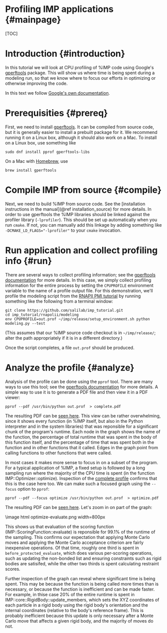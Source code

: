 Profiling IMP applications {#mainpage}
==========================

[TOC]

# Introduction {#introduction}

In this tutorial we will look at CPU profiling of %IMP code using
Google's [gperftools](https://github.com/gperftools/gperftools) package.
This will show us where time is being spent during a modeling run, so that
we know where to focus our efforts in optimizing or otherwise improving the
code.

In this text we follow
[Google's own documentation](https://htmlpreview.github.io/?https://github.com/gperftools/gperftools/blob/master/docs/cpuprofile.html).

# Prerequisities {#prereq}

First, we need to install
[gperftools](https://github.com/gperftools/gperftools). It can be compiled
from source code, but it is generally easier to install a prebuilt package
for it. We recommend running it on a Linux box, although it should also work
on a Mac. To install on a Linux box, use something like

    sudo dnf install pprof gperftools-libs

On a Mac with [Homebrew](https://brew.sh), use

    brew install gperftools

# Compile IMP from source {#compile}

Next, we need to build %IMP from source code. See the
[installation instructions in the manual](@ref installation_source) for
more details. In order to use gperftools the %IMP libraries should be linked
against the profiler library (`-lprofiler`). This should be set up automatically
when you run `cmake`. If not, you can manually add this linkage by adding
something like `-DCMAKE_LD_FLAGS="-lprofiler"` to your `cmake` invocation.

# Run application and collect profiling info {#run}

There are several ways to collect profiling information; see the
[gperftools documentation](https://htmlpreview.github.io/?https://github.com/gperftools/gperftools/blob/master/docs/cpuprofile.html)
for more details. In this case, we simply collect profiling information for
the entire process by setting the `CPUPROFILE` environment variable to the
name of a profile output file. For this demonstration, we'll profile the
modeling script from the [RNAPII PMI tutorial](https://integrativemodeling.org/tutorials/rnapolii_stalk/) by running something like the following from a
terminal window:

    git clone https://github.com/salilab/imp_tutorial.git
    cd imp_tutorial/rnapolii/modeling
    env CPUPROFILE=out.prof ~/imp/release/setup_environment.sh python modeling.py --test

(This assumes that our %IMP source code checkout is in `~/imp/release/`; alter
the path appropriately if it is in a different directory.)

Once the script completes, a file `out.prof` should be produced.

# Analyze the profile {#analyze}

Analysis of the profile can be done using the `pprof` tool.
There are many ways to use this tool; see the
[gperftools documentation](https://htmlpreview.github.io/?https://github.com/gperftools/gperftools/blob/master/docs/cpuprofile.html)
for more details. A simple way to use it is to generate a PDF file and then
view it in a PDF viewer:

    pprof --pdf /usr/bin/python out.prof  > complete.pdf

The resulting PDF can be [seen here](https://github.com/salilab/profiling_tutorial/blob/master/profiles/complete.pdf).
This view can be rather overwhelming, since it shows every function (in %IMP
itself, but also in the Python interpreter and in the system libraries) that
was reponsible for a significant chunk of the program's runtime. Each node
in the graph shows the name of the function, the percentage of total runtime
that was spent in the body of this function itself, and the percentage of
time that was spent both in the function and in other functions that it called.
Edges in the graph point from calling functions to other functions that were
called.

In most cases it makes more sense to focus in on a subset of the program. For
a typical application of %IMP, a fixed setup is followed by a long sampling
run where the majority of the CPU time is spent (in the
function IMP::Optimizer::optimize). Inspection of the
[complete profile](https://github.com/salilab/profiling_tutorial/blob/master/profiles/complete.pdf)
confirms that this is the case here too. We can make such a focused graph
using the `--focus` option to `pprof`:

    pprof --pdf --focus optimize /usr/bin/python out.prof  > optimize.pdf

The resulting PDF can be [seen here](https://github.com/salilab/profiling_tutorial/blob/master/profiles/optimize.pdf).
Let's zoom in on part of the graph:

\image html optimize-evaluate.png width=800px

This shows us that evaluation of the scoring function
(IMP::ScoringFunction::evaluate) is reponsible for 99.1% of the runtime of
the sampling. This confirms our expectation that applying Monte Carlo moves
and applying the Monte Carlo acceptance criterion are fairly inexpensive
operations. Of that time, roughly one third is spent in
`before_protected_evaluate`, which does various per-scoring operations,
such as updating the non-bonded list and ensuring constraints such as rigid
bodies are satisifed, while the other two thirds is spent calculating
restraint scores.

Further inspection of the graph can reveal where significant time is being
spent. This may be because the function is being called more times than is
necessary, or because the function is inefficient and can be made faster.
For example, in thise case 20% of the entire runtime is spent in
IMP::core::RigidBody::update_members, which sets the XYZ coordinates of each
particle in a rigid body using the rigid body's orientation and the internal
coordinates (relative to the body's reference frame). This is probably
inefficient because this update is only necessary after a Monte Carlo move
that affects a given rigid body, and the majority of moves do not.
